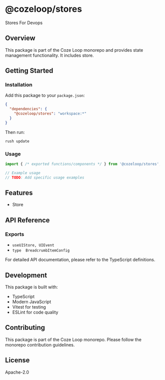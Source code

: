 # @cozeloop/stores

Stores For Devops

## Overview

This package is part of the Coze Loop monorepo and provides state management functionality. It includes store.

## Getting Started

### Installation

Add this package to your `package.json`:

```json
{
  "dependencies": {
    "@cozeloop/stores": "workspace:*"
  }
}
```

Then run:

```bash
rush update
```

### Usage

```typescript
import { /* exported functions/components */ } from '@cozeloop/stores';

// Example usage
// TODO: Add specific usage examples
```

## Features

- Store

## API Reference

### Exports

- `useUIStore, UIEvent`
- `type  BreadcrumbItemConfig`


For detailed API documentation, please refer to the TypeScript definitions.

## Development

This package is built with:

- TypeScript
- Modern JavaScript
- Vitest for testing
- ESLint for code quality

## Contributing

This package is part of the Coze Loop monorepo. Please follow the monorepo contribution guidelines.

## License

Apache-2.0
